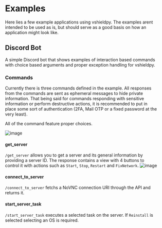 # Examples

Here lies a few example applications using vshieldpy. The examples arent intended to be used as is,
but should serve as a good basis on how an application might look like.

## Discord Bot

A simple Discord bot that shows examples of interaction based commands with choice based arguments and proper exception handling for vshieldpy.

### Commands

Currently there is three commands defined in the example. All responses from the commands are sent as ephemeral messages to hide private information. That being said for commands responding with sensitive information or perform destructive actions, it is recommended to put in place some sort of authentication (2FA, Mail OTP or a fixed password at the very least).

All of the command feature proper choices.

![image](https://github.com/airblast-dev/vshieldpy/assets/111659262/1387a54a-69e4-45d7-85a8-820c42bccd9e)


#### get_server
`/get_server` allows you to get a server and its general information by providing a server ID.
The response contains a view with 4 buttons to control it with actions such as `Start`, `Stop`, `Restart` and `FixNetwork`.
![image](https://github.com/airblast-dev/vshieldpy/assets/111659262/905fa036-eae3-4321-8058-f2ca69225b9a)


#### connect_to_server
`/connect_to_server` fetchs a NoVNC connection URI through the API and returns it.


#### start_server_task
`/start_server_task` executes a selected task on the server. If `Reinstall` is selected selecting an OS is required.
